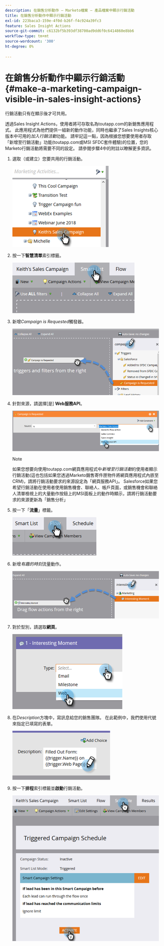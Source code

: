 ```yaml
---
description: 在銷售分析動作 — Marketo檔案 — 產品檔案中顯示行銷活動
title: 在銷售分析動作中顯示行銷活動
exl-id: 223baca3-159e-4f0d-b26f-f4c924a39fc3
feature: Sales Insight Actions
source-git-commit: c6132bf5b393df38700ad9dd6f0c6414860e8bb6
workflow-type: tm+mt
source-wordcount: '300'
ht-degree: 0%

---
```


# 在銷售分析動作中顯示行銷活動 {#make-a-marketing-campaign-visible-in-sales-insight-actions}

行銷活動只有在顯示後才可共用。

透過Sales Insight Actions，使用者將可存取名為toutapp.com的新銷售應用程式。 此應用程式為他們提供一組新的動作功能，同時也繼承了Sales Insights核心版本中可用的&#x200B;_加入行銷活動_&#x200B;功能。 請牢記這一點，因為根據您想要使用者存取「新增至行銷活動」功能(toutapp.com或MSI SFDC套件體驗)的位置，您的Marketo行銷活動將需要不同的設定。 請參閱步驟4中的附註以瞭解更多資訊。

1. 選取（或建立）您要共用的行銷活動。

   ![](assets/make-a-marketing-campaign-visible-sia-1.png)

1. 按一下&#x200B;**智慧清單**&#x200B;索引標籤。

   ![](assets/make-a-marketing-campaign-visible-sia-2.png)

1. 新增&#x200B;_Campaign is Requested_&#x200B;觸發器。

   ![](assets/make-a-marketing-campaign-visible-sia-3.png)

1. 針對來源，請選擇[是] **Web服務API**。

   ![](assets/make-a-marketing-campaign-visible-sia-4.png)

   >[!NOTE]
   >
   >如果您想要向使用toutapp.com網頁應用程式中&#x200B;_新增至行銷活動_&#x200B;的使用者顯示行銷活動(這也包括如果您透過Marketo銷售寄件匣物件將網頁應用程式內嵌至CRM)，請將行銷活動要求的來源設定為「網頁服務API」。 Salesforce如果您希望行銷活動在使用者使用銷售機會、聯絡人、帳戶頁面，或銷售機會和聯絡人清單檢視上的大量動作按鈕上的MSI面板上的動作時顯示，請將行銷活動要求的來源更新為「銷售分析」

1. 按一下「**流量**」標籤。

   ![](assets/make-a-marketing-campaign-visible-sia-5.png)

1. 新增&#x200B;_有趣的時刻_&#x200B;流量動作。

   ![](assets/make-a-marketing-campaign-visible-sia-6.png)

1. 對於型別，請選取&#x200B;**網頁**。

   ![](assets/make-a-marketing-campaign-visible-sia-7.png)

1. 在&#x200B;_Description_&#x200B;方塊中，寫訊息給您的銷售團隊。 在此範例中，我們使用代號來指定已填寫的表單。

   ![](assets/make-a-marketing-campaign-visible-sia-8.png)

1. 按一下&#x200B;**排程**&#x200B;索引標籤並&#x200B;**啟動**&#x200B;行銷活動。

   ![](assets/make-a-marketing-campaign-visible-sia-9.png)
